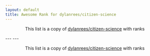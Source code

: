 ```yaml
---
layout: default
title: Awesome Rank for dylanrees/citizen-science
---
```


<p align="center">
	This list is a copy of <a href="https://github.com/dylanrees/citizen-science">dylanrees/citizen-science</a> with ranks
</p>
---
---
<p align="center">
	This list is a copy of <a href="https://github.com/dylanrees/citizen-science">dylanrees/citizen-science</a> with ranks
</p>
